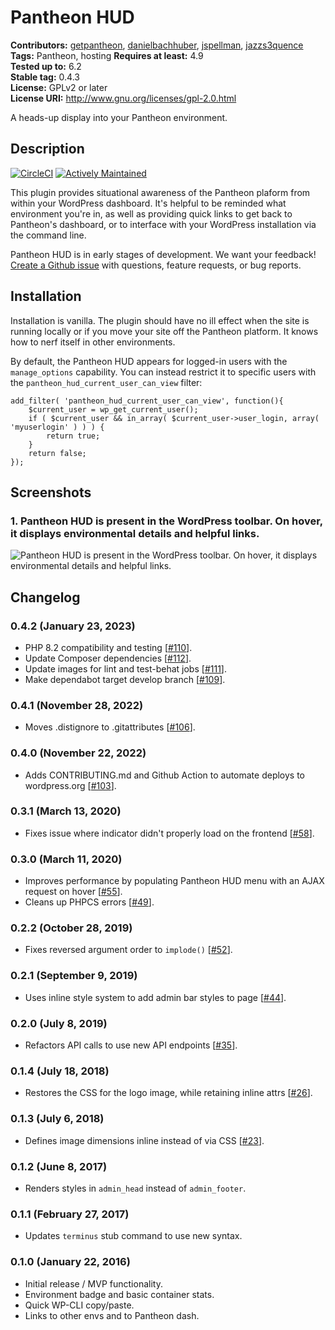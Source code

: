 # Pantheon HUD #
**Contributors:** [getpantheon](https://profiles.wordpress.org/getpantheon/), [danielbachhuber](https://profiles.wordpress.org/danielbachhuber/), [jspellman](https://profiles.wordpress.org/jspellman/), [jazzs3quence](https://profiles.wordpress.org/jazzs3quence)  
**Tags:** Pantheon, hosting 
**Requires at least:** 4.9  
**Tested up to:** 6.2  
**Stable tag:** 0.4.3  
**License:** GPLv2 or later  
**License URI:** http://www.gnu.org/licenses/gpl-2.0.html

A heads-up display into your Pantheon environment.

## Description ##

[![CircleCI](https://dl.circleci.com/status-badge/img/gh/pantheon-systems/pantheon-hud/tree/master.svg?style=svg)](https://dl.circleci.com/status-badge/redirect/gh/pantheon-systems/pantheon-hud/tree/master)
[![Actively Maintained](https://img.shields.io/badge/Pantheon-Actively_Maintained-yellow?logo=pantheon&color=FFDC28)](https://docs.pantheon.io/oss-support-levels#actively-maintained-support)

This plugin provides situational awareness of the Pantheon plaform from within your WordPress dashboard. It's helpful to be reminded what environment you're in, as well as providing quick links to get back to Pantheon's dashboard, or to interface with your WordPress installation via the command line.

Pantheon HUD is in early stages of development. We want your feedback! [Create a Github issue](https://github.com/pantheon-systems/pantheon-hud/issues) with questions, feature requests, or bug reports.

## Installation ##

Installation is vanilla. The plugin should have no ill effect when the site is running locally or if you move your site off the Pantheon platform. It knows how to nerf itself in other environments.

By default, the Pantheon HUD appears for logged-in users with the `manage_options` capability. You can instead restrict it to specific users with the `pantheon_hud_current_user_can_view` filter:

    add_filter( 'pantheon_hud_current_user_can_view', function(){
        $current_user = wp_get_current_user();
        if ( $current_user && in_array( $current_user->user_login, array( 'myuserlogin' ) ) ) {
            return true;
        }
        return false;
    });

## Screenshots ##

### 1. Pantheon HUD is present in the WordPress toolbar. On hover, it displays environmental details and helpful links. ###
![Pantheon HUD is present in the WordPress toolbar. On hover, it displays environmental details and helpful links.](https://raw.githubusercontent.com/pantheon-systems/pantheon-hud/master/screenshot-1.png)


## Changelog ##

### 0.4.2 (January 23, 2023) ###
* PHP 8.2 compatibility and testing [[#110](https://github.com/pantheon-systems/pantheon-hud/pull/110)].
* Update Composer dependencies [[#112](https://github.com/pantheon-systems/pantheon-hud/pull/112)].
* Update images for lint and test-behat jobs [[#111](https://github.com/pantheon-systems/pantheon-hud/pull/111)].
* Make dependabot target develop branch [[#109](https://github.com/pantheon-systems/pantheon-hud/pull/109)].

### 0.4.1 (November 28, 2022) ###
* Moves .distignore to .gitattributes [[#106](https://github.com/pantheon-systems/pantheon-hud/pull/106)].

### 0.4.0 (November 22, 2022) ###
* Adds CONTRIBUTING.md and Github Action to automate deploys to wordpress.org [[#103](https://github.com/pantheon-systems/pantheon-hud/pull/103)].

### 0.3.1 (March 13, 2020) ###
* Fixes issue where indicator didn't properly load on the frontend [[#58](https://github.com/pantheon-systems/pantheon-hud/pull/58)].

### 0.3.0 (March 11, 2020) ###
* Improves performance by populating Pantheon HUD menu with an AJAX request on hover [[#55](https://github.com/pantheon-systems/pantheon-hud/pull/55)].
* Cleans up PHPCS errors [[#49](https://github.com/pantheon-systems/pantheon-hud/pull/49)].

### 0.2.2 (October 28, 2019) ###
* Fixes reversed argument order to `implode()` [[#52](https://github.com/pantheon-systems/pantheon-hud/pull/52)].

### 0.2.1 (September 9, 2019) ###
* Uses inline style system to add admin bar styles to page [[#44](https://github.com/pantheon-systems/pantheon-hud/pull/44)].

### 0.2.0 (July 8, 2019) ###
* Refactors API calls to use new API endpoints [[#35](https://github.com/pantheon-systems/pantheon-hud/pull/35)].

### 0.1.4 (July 18, 2018) ###
* Restores the CSS for the logo image, while retaining inline attrs [[#26](https://github.com/pantheon-systems/pantheon-hud/pull/26)].

### 0.1.3 (July 6, 2018) ###
* Defines image dimensions inline instead of via CSS [[#23](https://github.com/pantheon-systems/pantheon-hud/pull/23)].

### 0.1.2 (June 8, 2017) ###
* Renders styles in `admin_head` instead of `admin_footer`.

### 0.1.1 (February 27, 2017) ###
* Updates `terminus` stub command to use new syntax.

### 0.1.0 (January 22, 2016) ###
* Initial release / MVP functionality.
* Environment badge and basic container stats.
* Quick WP-CLI copy/paste.
* Links to other envs and to Pantheon dash.
